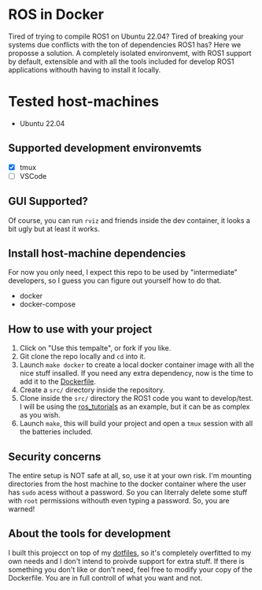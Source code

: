 # ROS in Docker

Tired of trying to compile ROS1 on Ubuntu 22.04? Tired of breaking your systems due conflicts with
the ton of dependencies ROS1 has? Here we proposse a solution. A completely isolated environvemt,
with ROS1 support by default, extensible and with all the tools included for develop ROS1
applications withouth having to install it locally.

# Tested host-machines

- Ubuntu 22.04

## Supported development environvemts

- [x] tmux
- [ ] VSCode

## GUI Supported?

Of course, you can run `rviz` and friends inside the dev container, it looks a bit ugly but at least
it works.

## Install host-machine dependencies

For now you only need, I expect this repo to be used by "intermediate" developers, so I guess you
can figure out yourself how to do that.

- docker
- docker-compose

## How to use with your project

1. Click on "Use this tempalte", or fork if you like.
1. Git clone the repo locally and `cd` into it.
1. Launch `make docker` to create a local docker container image with all the nice stuff insalled.
   If you need any extra dependency, now is the time to add it to the [Dockerfile](./Dockerfile).
1. Create a `src/` directory inside the repository.
1. Clone inside the `src/` directory the ROS1 code you want to develop/test. I will be using the
   [ros_tutorials](https://github.com/ros/ros_tutorials) as an example, but it can be as complex as
   you wish.
1. Launch `make`, this will build your project and open a `tmux` session with all the batteries
   included.

## Security concerns

The entire setup is NOT safe at all, so, use it at your own risk. I'm mounting directories from the
host machine to the docker container where the user has `sudo` acess without a password. So you can
literraly delete some stuff with `root` permissions withouth even typing a password. So, you are
warned!

## About the tools for development

I built this projecct on top of my [dotfiles](https://github.com/nachovizzo/dotfiles/blob/main/.config/yadm/bootstrap),
so it's completely overfitted to my own needs and I don't intend to proivde support for extra stuff.
If there is something you don't like or don't need, feel free to modify your copy of the Dockerfile.
You are in full controll of what you want and not.
